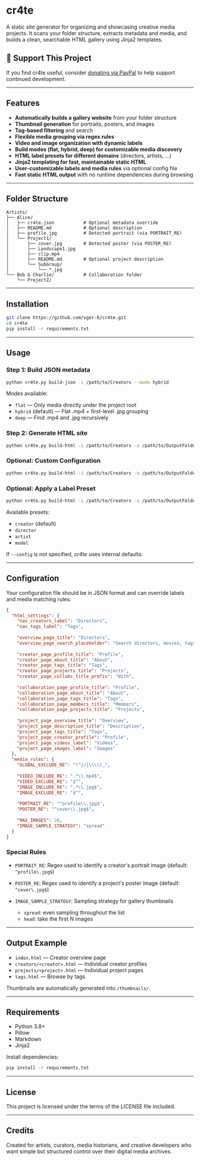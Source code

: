 # cr4te

A static site generator for organizing and showcasing creative media projects. It scans your folder structure, extracts metadata and media, and builds a clean, searchable HTML gallery using Jinja2 templates.

## 🙏 Support This Project

If you find cr4te useful, consider [donating via PayPal](https://www.paypal.com/donate/?hosted_button_id=XERA3ZMTLZC2N) to help support continued development.

---

## Features

* **Automatically builds a gallery website** from your folder structure
* **Thumbnail generation** for portraits, posters, and images
* **Tag-based filtering** and search
* **Flexible media grouping via regex rules**
* **Video and image organization with dynamic labels**
* **Build modes (flat, hybrid, deep) for customizable media discovery**
* **HTML label presets for different domains** (directors, artists, ...)
* **Jinja2 templating for fast, maintainable static HTML**
* **User-customizable labels and media rules** via optional config file
* **Fast static HTML output** with no runtime dependencies during browsing

---

## Folder Structure

```
Artists/
├── Alice/
│   ├── cr4te.json           # Optional metadata override
│   ├── README.md            # Optional description
|   ├── profile.jpg          # Detected portrait (via PORTRAIT_RE)
│   └── Project1/
│       ├── cover.jpg        # Detected poster (via POSTER_RE)
│       ├── Landscape1.jpg
│       ├── clip.mp4
│       ├── README.md        # Optional project description
│       └── SubGroup/
│           └── *.jpg
└── Bob & Charlie/           # Collaboration folder
    └── ProjectZ/
```

---

## Installation

```bash
git clone https://github.com/vger-6/cr4te.git
cd cr4te
pip install -r requirements.txt
```

---

## Usage

### Step 1: Build JSON metadata

```bash
python cr4te.py build-json -i /path/to/Creators --mode hybrid
```

Modes available:

* `flat` — Only media directly under the project root
* `hybrid` (default) — Flat .mp4 + first-level .jpg grouping
* `deep` — Find .mp4 and .jpg recursively

### Step 2: Generate HTML site

```bash
python cr4te.py build-html -i /path/to/Creators -o /path/to/OutputFolder
```

### Optional: Custom Configuration

```bash
python cr4te.py build-html -i /path/to/Creators -o /path/to/OutputFolder --config config/cr4te_config.json
```

### Optional: Apply a Label Preset

```bash
python cr4te.py build-html -i /path/to/Creators -o /path/to/OutputFolder --html-preset director
```

Available presets:

* `creator` (default)
* `director`
* `artist`
* `model`

If `--config` is not specified, cr4te uses internal defaults.

---

## Configuration

Your configuration file should be in JSON format and can override labels and media matching rules:

```json
{
  "html_settings": {
    "nav_creators_label": "Directors",
    "nav_tags_label": "Tags",
    
    "overview_page_title": "Directors",
    "overview_page_search_placeholder": "Search directors, movies, tags...",
    
    "creator_page_profile_title": "Profile",
    "creator_page_about_title": "About",
    "creator_page_tags_title": "Tags",
    "creator_page_projects_title": "Projects",
    "creator_page_collabs_title_prefix": "With",
    
    "collaboration_page_profile_title": "Profile",
    "collaboration_page_about_title": "About",
    "collaboration_page_tags_title": "Tags",
    "collaboration_page_members_title": "Members",
    "collaboration_page_projects_title": "Projects",
    
    "project_page_overview_title": "Overview",
    "project_page_description_title": "Description",
    "project_page_tags_title": "Tags",
    "project_page_creator_profile": "Profile",
    "project_page_videos_label": "Videos",
    "project_page_images_label": "Images"
  },
  "media_rules": {
    "GLOBAL_EXCLUDE_RE": "(^|/|\\\\)_",
    
    "VIDEO_INCLUDE_RE": ".*\\.mp4$",
    "VIDEO_EXCLUDE_RE": "$^",
    "IMAGE_INCLUDE_RE": ".*\\.jpg$",
    "IMAGE_EXCLUDE_RE": "$^",
    
    "PORTRAIT_RE": "^profile\\.jpg$",
    "POSTER_RE": "^cover\\.jpg$",
    
    "MAX_IMAGES": 20,
    "IMAGE_SAMPLE_STRATEGY": "spread"
  }
}
```

### Special Rules

* `PORTRAIT_RE`: Regex used to identify a creator's portrait image (default: `^profile\.jpg$`)
* `POSTER_RE`: Regex used to identify a project's poster image (default: `^cover\.jpg$`)
* `IMAGE_SAMPLE_STRATEGY`: Sampling strategy for gallery thumbnails

  * `spread`: even sampling throughout the list
  * `head`: take the first N images

---

## Output Example

* `index.html` — Creator overview page
* `creators/<creator>.html` — Individual creator profiles
* `projects/<project>.html` — Individual project pages
* `tags.html` — Browse by tags

Thumbnails are automatically generated into `/thumbnails/`.

---

## Requirements

* Python 3.8+
* Pillow
* Markdown
* Jinja2

Install dependencies:

```bash
pip install -r requirements.txt
```

---

## License

This project is licensed under the terms of the LICENSE file included.

---

## Credits

Created for artists, curators, media historians, and creative developers who want simple but structured control over their digital media archives.

